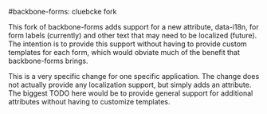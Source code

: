 #backbone-forms: cluebcke fork

This fork of backbone-forms adds support for a new attribute, data-i18n, for form labels (currently) and other text
that may need to be localized (future). The intention is to provide this support without having to provide custom
templates for each form, which would obviate much of the benefit that backbone-forms brings.

This is a very specific change for one specific application. The change does not actually provide any localization
support, but simply adds an attribute. The biggest TODO here would be to provide general support for additional
attributes without having to customize templates.